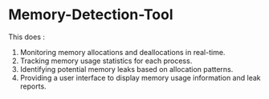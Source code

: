 # Memory-Detection-Tool

This does : 
1. Monitoring memory allocations and
deallocations in real-time.
2. Tracking memory usage statistics for
each process.
3. Identifying potential memory leaks
based on allocation patterns.
4. Providing a user interface to display
memory usage information and leak
reports.
